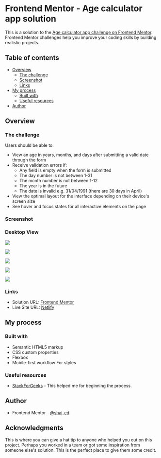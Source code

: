 # Frontend Mentor - Age calculator app solution

This is a solution to the [Age calculator app challenge on Frontend Mentor](https://www.frontendmentor.io/challenges/age-calculator-app-dF9DFFpj-Q). Frontend Mentor challenges help you improve your coding skills by building realistic projects.

## Table of contents

- [Overview](#overview)
  - [The challenge](#the-challenge)
  - [Screenshot](#screenshot)
  - [Links](#links)
- [My process](#my-process)
  - [Built with](#built-with)
  - [Useful resources](#useful-resources)
- [Author](#author)

## Overview

### The challenge

Users should be able to:

- View an age in years, months, and days after submitting a valid date through the form
- Receive validation errors if:
  - Any field is empty when the form is submitted
  - The day number is not between 1-31
  - The month number is not between 1-12
  - The year is in the future
  - The date is invalid e.g. 31/04/1991 (there are 30 days in April)
- View the optimal layout for the interface depending on their device's screen size
- See hover and focus states for all interactive elements on the page

### Screenshot

### Desktop View

![](./assets/ss-desktop.png)

![](./assets/ss-desktop-2.png)

![](./assets/ss-desktop-3.png)

![](./assets/ss-mobile.png)

![](./assets/ss-mobile-2.png)

### Links

- Solution URL: [Frontend Mentor](https://www.frontendmentor.io/solutions/age-calculator-app-solution-html5-css-js-JDxI4G8unj)
- Live Site URL: [Netlify](https://ed-fem-age-calculator-app.netlify.app/)

## My process

### Built with

- Semantic HTML5 markup
- CSS custom properties
- Flexbox
- Mobile-first workflow For styles

### Useful resources

- [StackForGeeks](https://stackforgeeks.com/blog/javascript-age-calculation) - This helped me for beginning the process.

## Author

- Frontend Mentor - [@shaj-ed](https://www.frontendmentor.io/profile/shaj-ed)

## Acknowledgments

This is where you can give a hat tip to anyone who helped you out on this project. Perhaps you worked in a team or got some inspiration from someone else's solution. This is the perfect place to give them some credit.
